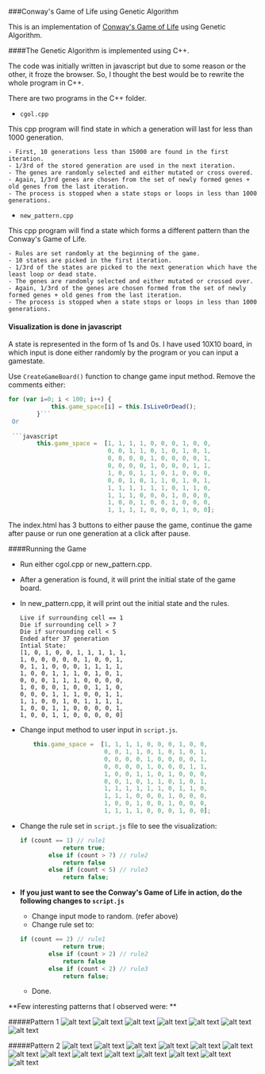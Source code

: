 ###Conway's Game of Life using Genetic Algorithm

This is an implementation of [Conway's Game of Life](http://en.wikipedia.org/wiki/Conway%27s_Game_of_Life) using Genetic Algorithm. 

####The Genetic Algorithm is implemented using C++.

The code was initially written in javascript but due to some reason or the other, it froze the browser. So, I thought the best would be to rewrite the whole program in C++.

There are two programs in the C++ folder.

* `cgol.cpp`

This cpp program will find state in which a generation will last for less than 1000 generation. 

	- First, 10 generations less than 15000 are found in the first iteration.
	- 1/3rd of the stored generation are used in the next iteration.
	- The genes are randomly selected and either mutated or cross overed.
	- Again, 1/3rd genes are chosen from the set of newly formed genes + old genes from the last iteration.
	- The process is stopped when a state stops or loops in less than 1000 generations.

* `new_pattern.cpp`

This cpp program will find a state which forms a different pattern than the Conway's Game of Life.

	- Rules are set randomly at the beginning of the game.
	- 10 states are picked in the first iteration.
	- 1/3rd of the states are picked to the next generation which have the least loop or dead state.
	- The genes are randomly selected and either mutated or crossed over.
	- Again, 1/3rd of the genes are chosen formed from the set of newly formed genes + old genes from the last iteration.
	- The process is stopped when a state stops or loops in less than 1000 generations.
	
	
#### Visualization is done in javascript
A state is represented in the form of 1s and 0s. I have used 10X10 board, in which input is done either randomly by the program or you can input a gamestate.

Use `CreateGameBoard()` function to change game input method.
Remove the comments either:

```javascript
for (var i=0; i < 100; i++) {
			this.game_space[i] = this.IsLiveOrDead();
		}```
 Or
 
 ```javascript
 		this.game_space =  [1, 1, 1, 1, 0, 0, 0, 1, 0, 0, 
							0, 0, 1, 1, 0, 1, 0, 1, 0, 1, 
							0, 0, 0, 0, 1, 0, 0, 0, 0, 1, 
							0, 0, 0, 0, 1, 0, 0, 0, 1, 1, 
							1, 0, 0, 1, 1, 0, 1, 0, 0, 0, 
							0, 0, 1, 0, 1, 1, 0, 1, 0, 1, 
							1, 1, 1, 1, 1, 1, 0, 1, 1, 0, 
							1, 1, 1, 0, 0, 0, 1, 0, 0, 0, 
							1, 0, 0, 1, 0, 0, 1, 0, 0, 0, 
							1, 1, 1, 1, 0, 0, 0, 1, 0, 0];
```

The index.html has 3 buttons to either pause the game, continue the game after pause or run one generation at a click after pause.

####Running the Game

* Run either cgol.cpp or new_pattern.cpp.
* After a generation is found, it will print the initial state of the game board.
* In new_pattern.cpp, it will print out the initial state and the rules.

	```
	Live if surrounding cell == 1
	Die if surrounding cell > 7
	Die if surrounding cell < 5
	Ended after 37 generation
	Intial State: 
	[1, 0, 1, 0, 0, 1, 1, 1, 1, 1, 
	1, 0, 0, 0, 0, 0, 1, 0, 0, 1, 
	0, 1, 1, 0, 0, 0, 1, 1, 1, 1, 
	1, 0, 0, 1, 1, 1, 0, 1, 0, 1, 
	0, 0, 0, 1, 1, 1, 0, 0, 0, 0, 
	1, 0, 0, 0, 1, 0, 0, 1, 1, 0, 
	0, 0, 0, 1, 1, 1, 0, 0, 1, 1, 
	1, 1, 0, 0, 1, 0, 1, 1, 1, 1, 
	1, 0, 0, 1, 1, 0, 0, 0, 0, 1, 
	1, 0, 0, 1, 1, 0, 0, 0, 0, 0]
	```

* Change input method to user input in `script.js`.

 ```javascript
 		this.game_space =  [1, 1, 1, 1, 0, 0, 0, 1, 0, 0, 
							0, 0, 1, 1, 0, 1, 0, 1, 0, 1, 
							0, 0, 0, 0, 1, 0, 0, 0, 0, 1, 
							0, 0, 0, 0, 1, 0, 0, 0, 1, 1, 
							1, 0, 0, 1, 1, 0, 1, 0, 0, 0, 
							0, 0, 1, 0, 1, 1, 0, 1, 0, 1, 
							1, 1, 1, 1, 1, 1, 0, 1, 1, 0, 
							1, 1, 1, 0, 0, 0, 1, 0, 0, 0, 
							1, 0, 0, 1, 0, 0, 1, 0, 0, 0, 
							1, 1, 1, 1, 0, 0, 0, 1, 0, 0];
```

* Change the rule set in `script.js` file to see the visualization:

	```javascript
	if (count == 1) // rule1
				return true;
			else if (count > 7) // rule2
				return false
			else if (count < 5) // rule3
				return false;
	```
* __If you just want to see the Conway's Game of Life in action, do the following changes to `script.js`__
	* Change input mode to random. (refer above)
	* Change rule set to:
	```javascript
	if (count == 2) // rule1
				return true;
			else if (count > 2) // rule2
				return false
			else if (count < 2) // rule3
				return false;
	```
	* Done.
	
	
**Few interesting patterns that I observed were: **

#####Pattern 1
![alt text](http://prashish.files.wordpress.com/2013/12/screen-shot-2013-12-03-at-6-09-42-pm.png)
![alt text](http://prashish.files.wordpress.com/2013/12/screen-shot-2013-12-03-at-6-09-49-pm.png)
![alt text](http://prashish.files.wordpress.com/2013/12/screen-shot-2013-12-03-at-6-09-55-pm.png)
![alt text](http://prashish.files.wordpress.com/2013/12/screen-shot-2013-12-03-at-6-10-18-pm.png)
![alt text](http://prashish.files.wordpress.com/2013/12/screen-shot-2013-12-03-at-6-10-25-pm.png)
![alt text](http://prashish.files.wordpress.com/2013/12/screen-shot-2013-12-03-at-6-10-33-pm.png)
![alt text](http://prashish.files.wordpress.com/2013/12/screen-shot-2013-12-03-at-6-10-40-pm.png)

#####Pattern 2
![alt text](http://prashish.files.wordpress.com/2013/12/screen-shot-2013-12-03-at-6-15-01-pm.png)
![alt text](http://prashish.files.wordpress.com/2013/12/screen-shot-2013-12-03-at-6-15-08-pm.png)
![alt text](http://prashish.files.wordpress.com/2013/12/screen-shot-2013-12-03-at-6-15-12-pm.png)
![alt text](http://prashish.files.wordpress.com/2013/12/screen-shot-2013-12-03-at-6-15-17-pm.png)
![alt text](http://prashish.files.wordpress.com/2013/12/screen-shot-2013-12-03-at-6-15-22-pm.png)
![alt text](http://prashish.files.wordpress.com/2013/12/screen-shot-2013-12-03-at-6-15-28-pm.png)
![alt text](http://prashish.files.wordpress.com/2013/12/screen-shot-2013-12-03-at-6-15-36-pm.png)
![alt text](http://prashish.files.wordpress.com/2013/12/screen-shot-2013-12-03-at-6-15-43-pm.png)
![alt text](http://prashish.files.wordpress.com/2013/12/screen-shot-2013-12-03-at-6-34-53-pm.png)
![alt text](http://prashish.files.wordpress.com/2013/12/screen-shot-2013-12-03-at-6-35-00-pm.png)
![alt text](http://prashish.files.wordpress.com/2013/12/screen-shot-2013-12-03-at-6-35-07-pm.png)
![alt text](http://prashish.files.wordpress.com/2013/12/screen-shot-2013-12-03-at-6-35-13-pm.png)
![alt text](http://prashish.files.wordpress.com/2013/12/screen-shot-2013-12-03-at-6-35-20-pm.png)
![alt text](http://prashish.files.wordpress.com/2013/12/screen-shot-2013-12-03-at-6-35-26-pm.png)
